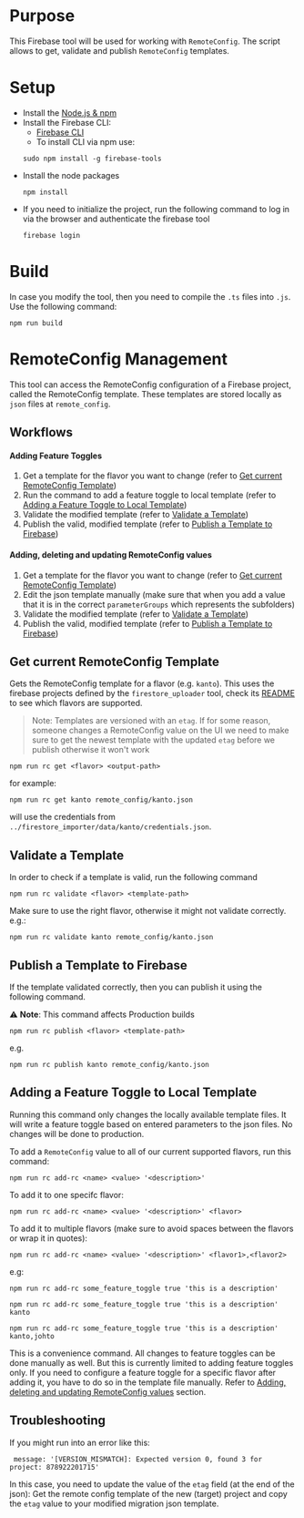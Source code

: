 # Purpose

This Firebase tool will be used for working with `RemoteConfig`. The script allows to get, validate and publish `RemoteConfig` templates.

# Setup

- Install the [Node.js & npm](https://github.com/nvm-sh/nvm/blob/master/README.md)
- Install the Firebase CLI:
    - [Firebase CLI](https://firebase.google.com/docs/cli#setup_update_cli)
    - To install CLI via npm use:
  ```
  sudo npm install -g firebase-tools
  ```
- Install the node packages
  ```
  npm install
  ```
- If you need to initialize the project, run the following command to log in via the browser and authenticate the firebase tool
  ```
  firebase login
  ```

# Build

In case you modify the tool, then you need to compile the `.ts` files into `.js`. Use the following command:

```
npm run build
```

# RemoteConfig Management

This tool can access the RemoteConfig configuration of a Firebase project, called the RemoteConfig template.
These templates are stored locally as `json` files at `remote_config`.

## Workflows

#### Adding Feature Toggles

1. Get a template for the flavor you want to change (refer to [Get current RemoteConfig Template](#get-current-remoteconfig-template))
2. Run the command to add a feature toggle to local template (refer to [Adding a Feature Toggle to Local Template](#adding-a-feature-toggle-to-local-template))
3. Validate the modified template (refer to [Validate a Template](#validate-a-template))
4. Publish the valid, modified template (refer to [Publish a Template to Firebase](#publish-a-template-to-firebase))

#### Adding, deleting and updating RemoteConfig values

1. Get a template for the flavor you want to change (refer to [Get current RemoteConfig Template](#get-current-remoteconfig-template))
2. Edit the json template manually (make sure that when you add a value that it is in the correct `parameterGroups` which represents the subfolders)
3. Validate the modified template (refer to [Validate a Template](#validate-a-template))
4. Publish the valid, modified template (refer to [Publish a Template to Firebase](#publish-a-template-to-firebase))


## Get current RemoteConfig Template

Gets the RemoteConfig template for a flavor (e.g. `kanto`). This uses the firebase projects defined by
the `firestore_uploader` tool, check its [README]('TODO-LINK') to see which flavors are supported.

> Note: Templates are versioned with an `etag`. If for some reason, someone changes a RemoteConfig value on the UI
> we need to make sure to get the newest template with the updated `etag` before we publish otherwise it won't work

```
npm run rc get <flavor> <output-path>
```

for example:

```
npm run rc get kanto remote_config/kanto.json
```

will use the credentials from `../firestore_importer/data/kanto/credentials.json`.

## Validate a Template

In order to check if a template is valid, run the following command

```
npm run rc validate <flavor> <template-path>
```

Make sure to use the right flavor, otherwise it might not validate correctly. e.g.:

```
npm run rc validate kanto remote_config/kanto.json
```


## Publish a Template to Firebase

If the template validated correctly, then you can publish it using the following command.

:warning: **Note**: This command affects Production builds

```
npm run rc publish <flavor> <template-path>
```

e.g.

```
npm run rc publish kanto remote_config/kanto.json
```

## Adding a Feature Toggle to Local Template

Running this command only changes the locally available template files. It will write a feature toggle
based on entered parameters to the json files. No changes will be done to production.

To add a `RemoteConfig` value to all of our current supported flavors, run this command:

```
npm run rc add-rc <name> <value> '<description>'
```

To add it to one specifc flavor:

```
npm run rc add-rc <name> <value> '<description>' <flavor> 
```

To add it to multiple flavors (make sure to avoid spaces between the flavors or wrap it in quotes):

```
npm run rc add-rc <name> <value> '<description>' <flavor1>,<flavor2> 
```

e.g:

```
npm run rc add-rc some_feature_toggle true 'this is a description'

npm run rc add-rc some_feature_toggle true 'this is a description' kanto

npm run rc add-rc some_feature_toggle true 'this is a description' kanto,johto 
```


This is a convenience command. All changes to feature toggles can be done manually as well. But this is
currently limited to adding feature toggles only. If you need to configure a feature toggle for a specific
flavor after adding it, you have to do so in the template file manually. Refer to [Adding, deleting and updating RemoteConfig values](#adding-deleting-and-updating-remoteconfig-values) section.

## Troubleshooting

If you might run into an error like this:

```
 message: '[VERSION_MISMATCH]: Expected version 0, found 3 for project: 878922201715'
```

In this case, you need to update the value of the `etag` field (at the end of the json): 
Get the remote config template of the new (target) project and copy the `etag` value to your modified migration json template. 
